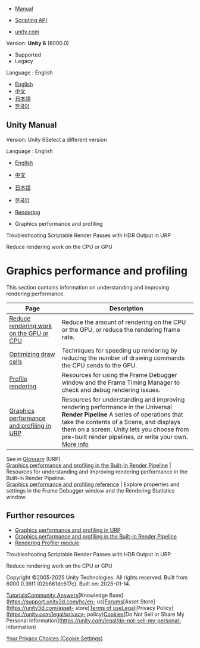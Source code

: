 [](https://docs.unity3d.com)

  * [Manual](../Manual/index.html)
  * [Scripting API](../ScriptReference/index.html)

  * [unity.com](https://unity.com/)

Version: **Unity 6** (6000.0)

  * Supported
  * Legacy

Language : English

  * [English](/Manual/graphics-performance-profiling.html)
  * [中文](/cn/current/Manual/graphics-performance-profiling.html)
  * [日本語](/ja/current/Manual/graphics-performance-profiling.html)
  * [한국어](/kr/current/Manual/graphics-performance-profiling.html)

[](https://docs.unity3d.com)

## Unity Manual

Version: Unity 6Select a different version

Language : English

  * [English](/Manual/graphics-performance-profiling.html)
  * [中文](/cn/current/Manual/graphics-performance-profiling.html)
  * [日本語](/ja/current/Manual/graphics-performance-profiling.html)
  * [한국어](/kr/current/Manual/graphics-performance-profiling.html)

  * [Rendering](rendering-and-post-processing.html)
  * Graphics performance and profiling

[](urp/post-processing/troubleshoot-hdr-custom-pass.html)

Troubleshooting Scriptable Render Passes with HDR Output in URP

[](OptimizingGraphicsPerformance.html)

Reduce rendering work on the CPU or GPU

# Graphics performance and profiling

This section contains information on understanding and improving rendering
performance.

**Page** | **Description**  
---|---  
[Reduce rendering work on the GPU or CPU](OptimizingGraphicsPerformance.html) | Reduce the amount of rendering on the CPU or the GPU, or reduce the rendering frame rate.  
[Optimizing draw calls](reduce-draw-calls-landing.html) | Techniques for speeding up rendering by reducing the number of drawing commands the CPU sends to the GPU.  
[Profile rendering](profile-rendering.html) | Resources for using the Frame Debugger window and the Frame Timing Manager to check and debug rendering issues.  
[Graphics performance and profiling in URP](graphics-performance-and-profiling-in-urp.html) | Resources for understanding and improving rendering performance in the Universal **Render Pipeline** A series of operations that take the contents of a Scene, and displays them on a screen. Unity lets you choose from pre-built render pipelines, or write your own. [More info](render-pipelines.html)  
See in [Glossary](Glossary.html#Renderpipeline) (URP).  
[Graphics performance and profiling in the Built-In Render Pipeline](graphics-performance-birp.html) | Resources for understanding and improving rendering performance in the Built-In Render Pipeline.  
[Graphics performance and profiling reference](profiling-landing.html) | Explore properties and settings in the Frame Debugger window and the Rendering Statistics window.  
  
## Further resources

  * [Graphics performance and profiling in URP](graphics-performance-and-profiling-in-urp.html)
  * [Graphics performance and profiling in the Built-In Render Pipeline](graphics-performance-birp.html)
  * [Rendering Profiler module](ProfilerRendering.html)

[](urp/post-processing/troubleshoot-hdr-custom-pass.html)

Troubleshooting Scriptable Render Passes with HDR Output in URP

[](OptimizingGraphicsPerformance.html)

Reduce rendering work on the CPU or GPU

Copyright ©2005-2025 Unity Technologies. All rights reserved. Built from
6000.0.36f1 (02b661dc617c). Built on: 2025-01-14.

[Tutorials](https://learn.unity.com/)[Community
Answers](https://answers.unity3d.com)[Knowledge
Base](https://support.unity3d.com/hc/en-
us)[Forums](https://forum.unity3d.com)[Asset Store](https://unity3d.com/asset-
store)[Terms of
use](https://docs.unity3d.com/Manual/TermsOfUse.html)[Legal](https://unity.com/legal)[Privacy
Policy](https://unity.com/legal/privacy-
policy)[Cookies](https://unity.com/legal/cookie-policy)[Do Not Sell or Share
My Personal Information](https://unity.com/legal/do-not-sell-my-personal-
information)

[Your Privacy Choices (Cookie Settings)](javascript:void\(0\);)

